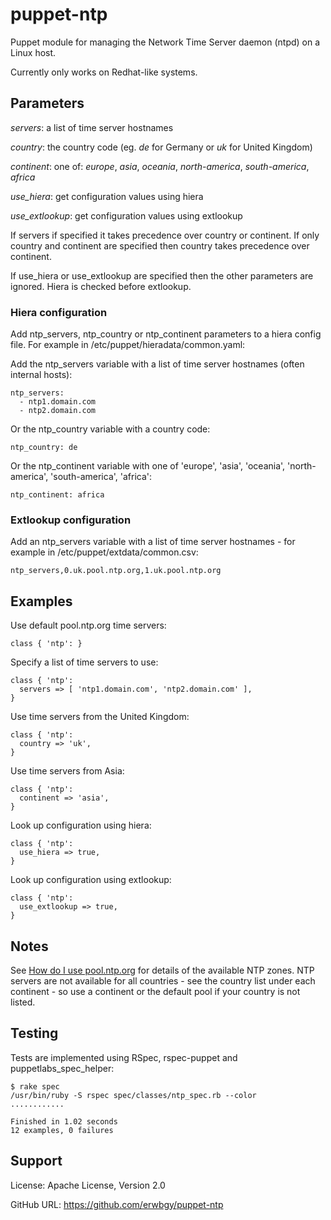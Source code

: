 # puppet-ntp

Puppet module for managing the Network Time Server daemon (ntpd) on a Linux host.

Currently only works on Redhat-like systems.

## Parameters

*servers*: a list of time server hostnames

*country*: the country code (eg. _de_ for Germany or _uk_ for United Kingdom)

*continent*: one of: _europe_, _asia_, _oceania_, _north-america_, _south-america_, _africa_

*use_hiera*: get configuration values using hiera

*use_extlookup*: get configuration values using extlookup

If servers if specified it takes precedence over country or continent.  If
only country and continent are specified then country takes precedence over
continent.

If use_hiera or use_extlookup are specified then the other parameters are
ignored.  Hiera is checked before extlookup.

### Hiera configuration

Add ntp_servers, ntp_country or ntp_continent parameters to a hiera
config file.  For example in /etc/puppet/hieradata/common.yaml:

Add the ntp_servers variable with a list of time server hostnames (often internal hosts):

    ntp_servers:
      - ntp1.domain.com
      - ntp2.domain.com

Or the ntp_country variable with a country code:

    ntp_country: de

Or the ntp_continent variable with one of 'europe', 'asia', 'oceania',
'north-america', 'south-america', 'africa':

    ntp_continent: africa

### Extlookup configuration

Add an ntp_servers variable with a list of time server hostnames - for
example in /etc/puppet/extdata/common.csv:

    ntp_servers,0.uk.pool.ntp.org,1.uk.pool.ntp.org

## Examples

Use default pool.ntp.org time servers:

    class { 'ntp': }

Specify a list of time servers to use:

    class { 'ntp':
      servers => [ 'ntp1.domain.com', 'ntp2.domain.com' ],
    }

Use time servers from the United Kingdom:

    class { 'ntp':
      country => 'uk',
    }

Use time servers from Asia:

    class { 'ntp':
      continent => 'asia',
    }

Look up configuration using hiera:

    class { 'ntp':
      use_hiera => true,
    }

Look up configuration using extlookup:

    class { 'ntp':
      use_extlookup => true,
    }

## Notes

See [How do I use pool.ntp.org](http://www.pool.ntp.org/en/use.html) for
details of the available NTP zones.  NTP servers are not available for all
countries - see the country list under each continent - so use a continent or
the default pool if your country is not listed.

## Testing

Tests are implemented using RSpec, rspec-puppet and puppetlabs_spec_helper:

    $ rake spec
    /usr/bin/ruby -S rspec spec/classes/ntp_spec.rb --color
    ............
    
    Finished in 1.02 seconds
    12 examples, 0 failures

## Support

License: Apache License, Version 2.0

GitHub URL: https://github.com/erwbgy/puppet-ntp

